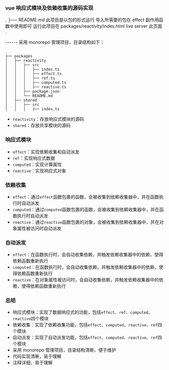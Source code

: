 ### vue 响应式模块及依赖收集的源码实现

.
├── README.md
此项目是以包的形式运行 导入所需要的包在 effect 副作用函数中使用即可
运行此项目在 packages/reactivity/index.html live server 此页面
.

------ 采用 monorepo 管理项目，目录结构如下：

```
.
├── packages
│   ├── reactivity
│   │   ├── src
│   │   │   ├── index.ts
│   │   │   ├── effect.ts
│   │   │   ├── ref.ts
│   │   │   ├── computed.ts
│   │   │   ├── reactive.ts
│   │   ├── package.json
│   │   └── README.md
│   ├── shared
│   │   ├── src
│   │   │   ├── index.ts

```

-   `reactivity`：存放响应式模块的源码
-   `shared`：存放共享模块的源码

### 响应式模块

-   `effect`：实现依赖收集和自动派发
-   `ref`：实现响应式数据
-   `computed`：实现计算属性
-   `reactive`：实现响应式对象

### 依赖收集

-   `effect`：通过`effect`函数包裹的函数，会被收集到依赖收集器中，并在函数执行时自动派发
-   `computed`：通过`computed`函数包裹的函数，会被收集到依赖收集器中，并在函数执行时自动派发
-   `reactive`：通过`reactive`函数包裹的对象，会被收集到依赖收集器中，并在对象属性被访问时自动派发

### 自动派发

-   `effect`：在函数执行时，会自动收集依赖，并触发依赖收集器中的依赖，使得依赖函数重新执行
-   `computed`：在函数执行时，会自动收集依赖，并触发依赖收集器中的依赖，使得依赖函数重新执行
-   `reactive`：在对象属性被访问时，会自动收集依赖，并触发依赖收集器中的依赖，使得依赖函数重新执行

### 总结

-   响应式模块：实现了数据响应式的功能，包括`effect`、`ref`、`computed`、`reactive`四个模块
-   依赖收集：实现了依赖收集功能，包括`effect`、`computed`、`reactive`、`ref`四个模块
-   自动派发：实现了自动派发功能，包括`effect`、`computed`、`reactive`、`ref`四个模块
-   采用 monorepo 管理项目，目录结构清晰，便于维护
-   代码实现清晰，易于理解
-   注释详细，易于理解
